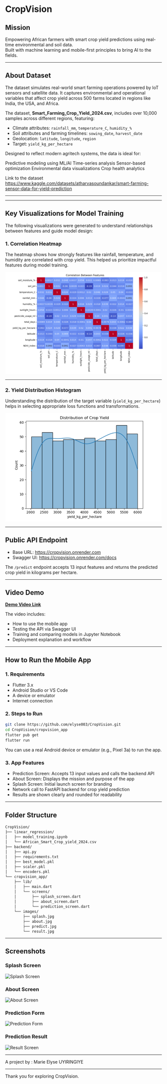 # CropVision

## Mission

Empowering African farmers with smart crop yield predictions using real-time environmental and soil data.  
Built with machine learning and mobile-first principles to bring AI to the fields.

---
## About Dataset
The dataset simulates real-world smart farming operations powered by IoT sensors and satellite data. It captures environmental and operational variables that affect crop yield across 500 farms located in regions like India, the USA, and Africa.

The dataset, **Smart_Farming_Crop_Yield_2024.csv**, includes over 10,000 samples across different regions, featuring:
- Climate attributes: `rainfall_mm`, `temperature_C`, `humidity_%`
- Soil attributes and farming timelines: `sowing_date`, `harvest_date`
- Geolocation: `latitude`, `longitude`, `region`
- Target: `yield_kg_per_hectare`

Designed to reflect modern agritech systems, the data is ideal for:

Predictive modeling using ML/AI
Time-series analysis
Sensor-based optimization
Environmental data visualizations
Crop health analytics

Link to the dataset https://www.kaggle.com/datasets/atharvasoundankar/smart-farming-sensor-data-for-yield-prediction

---

---

##  Key Visualizations for Model Training

The following visualizations were generated to understand relationships between features and guide model design:

### 1. Correlation Heatmap

The heatmap shows how strongly features like rainfall, temperature, and humidity are correlated with crop yield. This helped us prioritize impactful features during model training.

![Correlation Heatmap](linear_regression/correlation%20heatmap.png)

---

### 2. Yield Distribution Histogram

Understanding the distribution of the target variable (`yield_kg_per_hectare`) helps in selecting appropriate loss functions and transformations.

![Yield Histogram](linear_regression/crop%20yield%20distribution.png)

---

## Public API Endpoint

- Base URL: https://cropvision.onrender.com 
- Swagger UI: https://cropvision.onrender.com/docs

The `/predict` endpoint accepts 13 input features and returns the predicted crop yield in kilograms per hectare.

---

## Video Demo
  
**[Demo Video Link](https://www.youtube.com/watch?v=rzW5JOKZmUg)**

The video includes:
- How to use the mobile app
- Testing the API via Swagger UI
- Training and comparing models in Jupyter Notebook
- Deployment explanation and workflow

---

## How to Run the Mobile App

### 1. Requirements

- Flutter 3.x
- Android Studio or VS Code
- A device or emulator
- Internet connection

### 2. Steps to Run

```bash
git clone https://github.com/elyse003/CropVision.git
cd CropVision/cropvision_app
flutter pub get
flutter run
````

You can use a real Android device or emulator (e.g., Pixel 3a) to run the app.

### 3. App Features

* Prediction Screen: Accepts 13 input values and calls the backend API
* About Screen: Displays the mission and purpose of the app
* Splash Screen: Initial launch screen for branding
* Network call to FastAPI backend for crop yield prediction
* Results are shown clearly and rounded for readability

---

## Folder Structure

```
CropVision/
├── linear_regression/
│   ├── model_training.ipynb
│   └── African_Smart_Crop_yield_2024.csv
├── backend/
│   ├── api.py
│   ├── requirements.txt
│   ├── best_model.pkl
│   ├── scaler.pkl
│   └── encoders.pkl
└── cropvision_app/
    ├── lib/
    │   ├── main.dart
    │   └── screens/
    │       ├── splash_screen.dart
    │       ├── about_screen.dart
    │       └── prediction_screen.dart
    └── images/
        ├── splash.jpg
        ├── about.jpg
        ├── predict.jpg
        └── result.jpg
```

---

## Screenshots

### Splash Screen

![Splash Screen](cropvision_app/images/splash.jpg)

### About Screen

![About Screen](cropvision_app/images/about.jpg)

### Prediction Form

![Prediction Form](cropvision_app/images/predict.jpg)

### Prediction Result

![Result Screen](cropvision_app/images/result.jpg)

---

A project by : Marie Elyse UYIRINGIYE



---

Thank you for exploring CropVision.

```